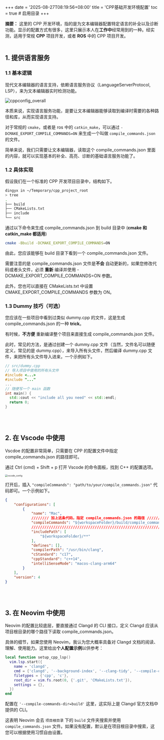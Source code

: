 +++
date = '2025-08-27T08:19:56+08:00'
title = 'CPP基础开发环境配置'
toc = true  # 启用目录
+++

**摘要：** 这里的 CPP 开发环境，指的是为文本编辑器配置特定语言的补全以及诊断功能。显示的配置方式有很多，这里只展示本人在**工作中**经常用到的一种。经实测，适用于常规 **CPP** 项目开发，或者 **ROS** 中的 CPP 项目开发。
</br></br>

## 1. 提供语言服务

### 1.1  基本逻辑

现代文本编辑器的语言支持，依赖语言服务协议（LanguageServerProtocol, LSP），来为文本编辑器实时检测功能。

<img src="/images/cppconfig_overall.png" alt="cppconfig_overall" />


本质来说，实现语言服务功能，是要让文本编辑器能够读取到编译时需要的各种路径和库，从而实现语言支持。

对于常规的 `cmake`，或者是 ros 中的 `catkin_make`，可以通过 `-DCMAKE_EXPORT_COMPILE_COMMANDS=ON` 来生成一个叫做 `compile_commands.json` 的文件。

简单来说，我们只需要让文本编辑器，读取这个 compile_commands.json 里面的内容，就可以实现基本的补全、高亮、诊断的基础语言服务功能了。



### 1.2 具体实现

假设我们在一个标准的 CPP 开发项目目录中，结构如下。

```bash
dingyx in ~/Temporary/cpp_project_root
> tree
.
├── build
├── CMakeLists.txt
├── include
└── src
```

通过以下命令来生成 compile_commands.json 到 build 目录中 (**cmake 和 catkin_make 都适用**)

```bash
cmake -Bbuild -DCMAKE_EXPORT_COMPILE_COMMANDS=ON
```

由此，您应该能够在 build 目录下看到一个 compile_commands.json 文件。

需要注意的是 compile_commands.json 文件是**不会** 自动更新的，如果您修改代码或者头文件，必须 **重新** 编译并使用 -DCMAKE_EXPORT_COMPILE_COMMANDS=ON 参数。

此外，您也可以直接在 CMakeLists.txt 中设置 CMAKE_EXPORT_COMPILE_COMMANDS 参数为 ON。



### 1.3 Dummy 技巧（可选）

您应该在一些项目中看到过类似 dummy.cpp 的文件，这是生成 compile_commands.json 的一种 **trick**。

有时候，**不方便** 重新编译整个项目来直接生成 compile_commands.json 文件。

此时，常见的方法，是通过创建一个 dummy.cpp 文件（当然，文件名可以随便定义，常见的是 dummy.cpp），来导入所有头文件，然后编译 dummy.cpp 文件，来把所有头文件导入进来，一个示例如下。

```cpp
// src/dummy.cpp
// 导入项目中使用的所有头文件
#include <...>
#include "..."
...
// 随便写一个 main 函数
int main() {
  std::cout << "include all you need" << std::endl;
  return 0;
}
```
</br></br>


## 2. 在 Vscode 中使用

Vscdoe 的配置非常简单，只需要在 CPP 的配置文件中指定 compile_commands.json 的路径即可。

通过 Ctrl (cmd) + Shift + p 打开 Vscode 的命令面板，找到 C++ 的配置选项。

<img src="/images/cppconfig_forvscode.png" alt="vscode_config" style="zoom:50%;" />

打开后，插入 `"compileCommands": "path/to/your/compile_commands.json"` 代码即可。一个示例如下。

```json
{
    "configurations": [
        {
            "name": "Mac",
          	//////// 加上这条代码，指定 compile_commands.json 的路径 ////////
          	"compileCommands": "${workspaceFolder}/build/compile_commands.json",
          	/////////////////////////////////////////////////////////////
            "includePath": [
                "${workspaceFolder}/**"
            ],
            "defines": [],
            "compilerPath": "/usr/bin/clang",
            "cStandard": "c17",
            "cppStandard": "c++14",
            "intelliSenseMode": "macos-clang-arm64"
        }
    ],
    "version": 4
}
```
</br></br>

## 3. 在 Neovim 中使用

Neovim 的配置比较底层，要直接通过 Clangd 的 CLI 接口，定义 Clangd 应该从项目根目录的哪个路径下读取 compile_commands.json。

具体的细节，如果您使用 Neovim，我认为您大概率具备对 Clangd 文档的阅读、理解、使用能力。这里给出**个人配置示例**以供参考：

```lua
local function setup_cpp_lsp()
  vim.lsp.start({
    name = 'clangd',
    cmd = {'clangd', '--background-index', '--clang-tidy', '--compile-commands-dir=build', '--header-insertion=never'},
    filetypes = {'cpp', 'c'},
    root_dir = vim.fs.root(0, {'.git', 'CMakeLists.txt'}),
    settings = {},
  })
end

```

配置在 `'--compile-commands-dir=build'` 这里，这实际上是 Clangd 官方文档中提供的 CLI。

这表明 Neovim 会去 `项目根目录` 下的 `build` 文件夹搜索并使用 `compile_commands.json` 文件。如果没有配置，默认是在项目根目录中搜索，这您可以根据使用习惯自由设置。

